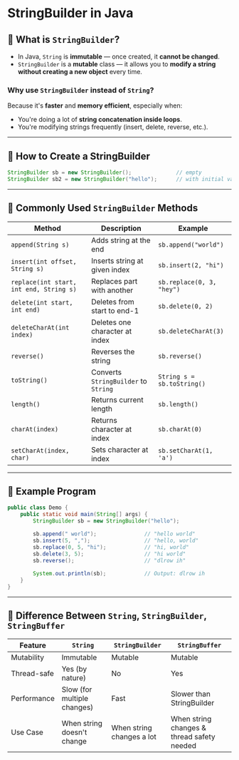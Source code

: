 # StringBuilder in Java

## 🔹 What is `StringBuilder`?

* In Java, `String` is **immutable** — once created, it **cannot be changed**.
* `StringBuilder` is a **mutable** class — it allows you to **modify a string without creating a new object** every time.

### Why use `StringBuilder` instead of `String`?

Because it's **faster** and **memory efficient**, especially when:

* You're doing a lot of **string concatenation inside loops**.
* You're modifying strings frequently (insert, delete, reverse, etc.).

---

## 🔹 How to Create a StringBuilder

```java
StringBuilder sb = new StringBuilder();              // empty
StringBuilder sb2 = new StringBuilder("hello");      // with initial value
```

---

## 🔹 Commonly Used `StringBuilder` Methods

| Method                                  | Description                          | Example                    |
| --------------------------------------- | ------------------------------------ | -------------------------- |
| `append(String s)`                      | Adds string at the end               | `sb.append("world")`       |
| `insert(int offset, String s)`          | Inserts string at given index        | `sb.insert(2, "hi")`       |
| `replace(int start, int end, String s)` | Replaces part with another           | `sb.replace(0, 3, "hey")`  |
| `delete(int start, int end)`            | Deletes from start to end-1          | `sb.delete(0, 2)`          |
| `deleteCharAt(int index)`               | Deletes one character at index       | `sb.deleteCharAt(3)`       |
| `reverse()`                             | Reverses the string                  | `sb.reverse()`             |
| `toString()`                            | Converts `StringBuilder` to `String` | `String s = sb.toString()` |
| `length()`                              | Returns current length               | `sb.length()`              |
| `charAt(index)`                         | Returns character at index           | `sb.charAt(0)`             |
| `setCharAt(index, char)`                | Sets character at index              | `sb.setCharAt(1, 'a')`     |

---

## 🔹 Example Program

```java
public class Demo {
    public static void main(String[] args) {
        StringBuilder sb = new StringBuilder("hello");

        sb.append(" world");               // "hello world"
        sb.insert(5, ",");                 // "hello, world"
        sb.replace(0, 5, "hi");            // "hi, world"
        sb.delete(3, 5);                   // "hi world"
        sb.reverse();                      // "dlrow ih"
        
        System.out.println(sb);            // Output: dlrow ih
    }
}
```

---

## 🔹 Difference Between `String`, `StringBuilder`, `StringBuffer`

| Feature     | `String`                    | `StringBuilder`           | `StringBuffer`                             |
| ----------- | --------------------------- | ------------------------- | ------------------------------------------ |
| Mutability  | Immutable                   | Mutable                   | Mutable                                    |
| Thread-safe | Yes (by nature)             | No                        | Yes                                        |
| Performance | Slow (for multiple changes) | Fast                      | Slower than StringBuilder                  |
| Use Case    | When string doesn't change  | When string changes a lot | When string changes & thread safety needed |
